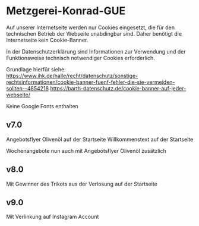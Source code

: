 # Metzgerei-Konrad-GUE

Auf unserer Internetseite werden nur Cookies eingesetzt, die für den technischen Betrieb der Webseite unabdingbar sind. Daher benötigt die Internetseite kein Cookie-Banner.

In der Datenschutzerklärung sind Informationen zur Verwendung und der Funktionsweise technisch notwendiger Cookies erforderlich.

Grundlage hierfür siehe:
https://www.ihk.de/halle/recht/datenschutz/sonstige-rechtsinformationen/cookie-banner-fuenf-fehler-die-sie-vermeiden-sollten--4854218
https://barth-datenschutz.de/cookie-banner-auf-jeder-webseite/

Keine Google Fonts enthalten

v7.0
-----
Angebotsflyer Olivenöl auf der Startseite
Willkommenstext auf der Startseite

Wochenangebote nun auch mit Angebotsflyer Olivenöl zusätzlich

v8.0
-----
Mit Gewinner des Trikots aus der Verlosung auf der Startseite

v9.0
-----
Mit Verlinkung auf Instagram Account
